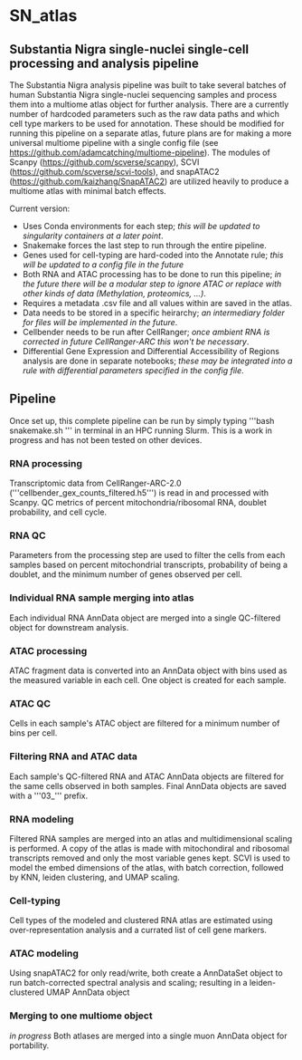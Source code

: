 # SN_atlas

## Substantia Nigra single-nuclei single-cell processing and analysis pipeline

The Substantia Nigra analysis pipeline was built to take several batches of human Substantia Nigra single-nuclei sequencing samples and process them into a multiome atlas object for further analysis. There are a currently number of hardcoded parameters such as the raw data paths and which cell type markers to be used for annotation. These should be modified for running this pipeline on a separate atlas, future plans are for making a more universal multiome pipeline with a single config file (see https://github.com/adamcatching/multiome-pipeline). The modules of Scanpy (https://github.com/scverse/scanpy), SCVI (https://github.com/scverse/scvi-tools), and snapATAC2 (https://github.com/kaizhang/SnapATAC2) are utilized heavily to produce a multiome atlas with minimal batch effects.

Current version:
- Uses Conda environments for each step; _this will be updated to singularity containers at a later point_.
- Snakemake forces the last step to run through the entire pipeline.
- Genes used for cell-typing are hard-coded into the Annotate rule; _this will be updated to a config file in the future_
- Both RNA and ATAC processing has to be done to run this pipeline; _in the future there will be a modular step to ignore ATAC or replace with other kinds of data (Methylation, proteomics, ...)_.
- Requires a metadata .csv file and all values within are saved in the atlas.
- Data needs to be stored in a specific heirarchy; _an intermediary folder for files will be implemented in the future_.
- Cellbender needs to be run after CellRanger; _once ambient RNA is corrected in future CellRanger-ARC this won't be necessary_.
- Differential Gene Expression and Differential Accessibility of Regions analysis are done in separate notebooks; _these may be integrated into a rule with differential parameters specified in the config file_.

## Pipeline

Once set up, this complete pipeline can be run by simply typing '''bash snakemake.sh ''' in terminal in an HPC running Slurm. This is a work in progress and has not been tested on other devices. 

### RNA processing

Transcriptomic data from CellRanger-ARC-2.0 ('''cellbender_gex_counts_filtered.h5''') is read in and processed with Scanpy. QC metrics of percent mitochondria/ribosomal RNA, doublet probability, and cell cycle.

### RNA QC

Parameters from the processing step are used to filter the cells from each samples based on percent mitochondrial transcripts, probability of being a doublet, and the minimum number of genes observed per cell.

### Individual RNA sample merging into atlas

Each individual RNA AnnData object are merged into a single QC-filtered object for downstream analysis.

### ATAC processing

ATAC fragment data is converted into an AnnData object with bins used as the measured variable in each cell. One object is created for each sample.

### ATAC QC

Cells in each sample's ATAC object are filtered for a minimum number of bins per cell. 

### Filtering RNA and ATAC data 

Each sample's QC-filtered RNA and ATAC AnnData objects are filtered for the same cells observed in both samples. Final AnnData objects are saved with a '''03_''' prefix.

### RNA modeling

Filtered RNA samples are merged into an atlas and multidimensional scaling is performed. A copy of the atlas is made with mitochondiral and ribosomal transcripts removed and only the most variable genes kept. SCVI is used to model the embed dimensions of the atlas, with batch correction, followed by KNN, leiden clustering, and UMAP scaling.

### Cell-typing

Cell types of the modeled and clustered RNA atlas are estimated using over-representation analysis and a currated list of cell gene markers.

### ATAC modeling

Using snapATAC2 for only read/write, both create a AnnDataSet object to run batch-corrected spectral analysis and scaling; resulting in a leiden-clustered UMAP AnnData object

### Merging to one multiome object
_in progress_
Both atlases are merged into a single muon AnnData object for portability.